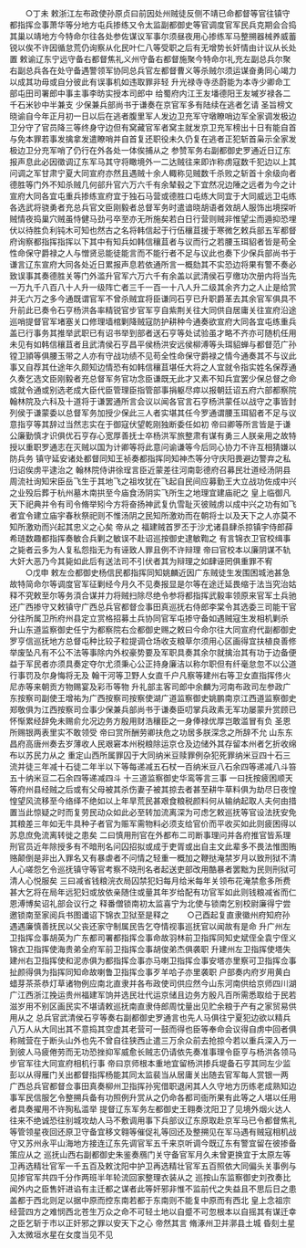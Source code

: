 <!-- { "loadSidebar": true } -->
　　○丁未  敕浙江左布政使孙原贞曰前因处州贼徒反侧不靖已命都督等官往镇守都指挥佥事萧华等分地方屯兵掺练又令太监副都御史等官调度官军民兵克期会合捣其巢以靖地方今特命尔往各处参佐谋议军事尔须昼夜用心掺练军马整搠器械养威蓄锐以俟不许因循怠荒仍询察从化民叶仁八等受职之后有无增势长奸情由计议从长处置  敕谕辽东宁远守备右都督焦礼义州守备右都督施聚今特命尔礼充左副总兵尔聚右副总兵各在处守备遇警领军协同总兵官左都督曹义等杀贼尔须运谋奋勇同心竭力以成其功毋或自分彼此有误事机如违取罪非轻  升光禄寺寺丞蔚能为本寺少卿命工部屯田司署郎中事主事李昉实授本司郎中  给蜀府内江王友墦德阳王友墄岁禄各二千石米钞中半兼支  少保兼兵部尚书于谦奏在京官军多有陆续在逃者乞请  圣旨榜文晓谕自今年正月初一日以后在逃者腹里军人发边卫充军守墩瞭哨边军全家调发极边卫分守了官员降三等终身守边但有窝藏官军者窝主就发京卫充军榜出十日有能自首与免本罪若事发擒拿发遣瞭哨并自首复还职役未久仍复在逃者正犯斩首枭示全家发极边卫分充军哨了仍行在外各处一体俟捕从之  参赞军务右副都御史罗通近日辽东报声息此必因徵调辽东军马其守将瞰境外一二达贼往来即诈称虏寇数千犯边以上其问调之军甘肃宁夏大同宣府亦然且遇贼十余人輙称见贼数千杀败之斩首十余级向者德胜等门外不知杀贼几何郤升官六万六千有余辇毂之下宜然况边陲之远者为今之计宣府大同各宜屯重兵掺练宣府宜于独石马营或德胜口屯练大同宜于大同威远卫屯练各选武将骁勇者充总兵官文臣刚毅者总督军务时遣谙晓胡语者效胡人服饰出境探听贼情夜捣巢穴贼虽恃健马劲弓卒至亦无所施矣若白日行营则贼非惟望尘而遁抑恐埋伏以待胜负利钝木可知也然古之名将韩信起于行伍穰苴援于寒微乞敕兵部五军都督府询察都指挥指挥以下其中有知兵如韩信穰苴者与议而行之若腰玉珥貂者皆是苟全性命保守爵禄之人与憎贤忌能徒能言而不能行者不足与议此也奏下少保兵部尚书于谦言辽东宣府大同各处近日累报声息若依通所言一概劾其不实恐边将果有警不奏必致误事其奏德胜关等门外滥升官军六万六千有余盖以武清侯石亨缴功次册内将当先一万九千八百八十人升一级阵亡者三千一百一十八人升二级其余齐力之人止是给赏并无六万之多今通既谓官军不曾杀贼宜将臣谦同石亨已升职爵革去其余官军俱具不升前此已奏令石亨杨洪各率精锐官步官军亨自紫荆关往大同供自居庸关往宣府沿途巡哨提督官军堵塞关口修理墙棺剿降贼寇防护耕种今通奏欲宣府大同各宜屯练重兵盖已行事务其推举武职已有诏书举到部者送石亨等处试验虽才略不齐亦可随机任用未见有如韩信穰苴者且武清侯石亨昌平侯杨洪安远侯柳溥等头珥貂蝉与都督范广孙镗卫頴等俱腰玉带之人亦有守战功绩不见苟全性命保守爵禄之情今通奏其不与议此事又自荐其仕途年久颇知边情恐有如韩信穰苴堪任大将之人宜就令指实姓名保荐通久奏乞选文臣刚毅者充总督军务官功念臣谦既无此才又素不知兵宜罢少保总督之命或就令通或别选老成大臣代臣管理臣指管部事捐躯尽瘁以报朝廷诏五府六部都察院翰林院及六科及十道将于谦罢通所言会议以闻各官言石亨杨洪蒙任以战守之事皆封列侯于谦蒙委以总督军务加授少保此三人者实堪其任今罗通谓腰玉珥貂者不足与议意指亨等其辞过当然志实在于御寇伏望乾刚独断委任如初  帝曰卿等所言皆是于谦公廉勤慎才识俱优石亨存心宽厚善抚士卒杨洪军旅整肃有谋有勇三人朕亲用之故特授以重职罗通志在灭贼以国为计卿等将此意问谕谦等今后同心协力不许互相猜嫌以防兵务  镇守延安诸处都督同知王祯奏都指挥同知神杰等分守庆阳畏避边警弃之私归诏俟虏平逮治之  翰林院侍讲徐珵言臣近蒙差往河南彰德府召募民壮道经汤阴县周流社询知宋臣岳飞生于其地飞之祖坆犹在飞起自民间应募勤王大立战功佐成中兴之业殁后葬于杭州墓木南拱至今庙食汤阴实飞所生之地理宜建庙祀之  皇上临御凡天下祀典并令有司令脩举矧今方将奋扬神武复仇雪耻灭彼贼虏以成中兴之功有如飞者宜令建立庙宇春秋祭祀则不惟汤阴之民知所激劝而在朝将士以及天下之人亦莫不知所激劝而兴起其忠义之心矣  帝从之  福建贼首罗丕于沙尤诸县肆杀掠镇宇侍郎薛希琏数趣都指挥奏敏合兵剿之敏误不赴诏巡按御史逮敏鞫之  有言锦衣卫官校缉事之毙者云多为人复私怨指无为有诬致人罪且例不许辩理  帝曰官校本以廉阴谋不轨大奸大恶乃今其毙如此后有送法司不引伏者其为辩理之如肆诬罔俱重罪不宥
　　○戊申  敕左佥都御史杨信民都指挥同知姚麟近因广东贼徒生发围困城池甚急故特简命尔等调度官军征剿经今月久不见奏报显是尔等在途迁延畏缩于法当究治姑释不究敕至尔等务湏合谋并力将贼扫除尽绝令参将都指挥武毅率领原来官军土兵驰还广西掺守又敕镇守广西总兵官都督佥事田真巡抚右侍郎李棠令其选委三司能干官分往所属卫所府州县定立赏格招募土兵协同官军屯掺守备如遇贼寇生发相机剿杀  升山东道监察御史任宁为都察院右佥都御史赐之敕曰今命尔往大同宣府代副都御史罗亨信巡抚地方总督屯种比较子粒提调仓场收支粮草尔须用心区画得宜扶植良善修举废坠凡有不公不法等事除内外权豪势要及军职具奏其余尔就擒治其有功于边备便益于军民者亦须具奏定夺尔尤须秉心公正持身廉洁以称尔职但有纤毫怠忽不以公道行事罚及尔身悔将无及  翰干河等卫野人女直千户凡察等建州右等卫女直指挥佟火尼赤等来朝贡方物赐宴及彩币等物  升礼部主客司郎中余麟为河南布政司左参政广东按察司副使王增祐为广西按察司按察使湖广道监察御史姚鹏南京江西道监察御史郑敬俱为江西按察司佥事少保兼兵部尚书于谦奏臣叨掌兵政素无军功屡蒙升赏顾已怀惭累经辞免未赐俞允况边务方殷用财浩穰臣之一身俸禄优厚岂敢滥冒有负  圣恩所赐银两表里实不敢领受  帝曰赏所酬劳卿扶危之功居多朕深念之所辞不允  山东东昌府高唐州奏去岁薄收人民艰窘本州税粮除运京仓及边储外其存留本州者乞折收绵布以苏民力从之  重定山西所属罪囚于大同纳米豆赎罪例杂犯死罪纳米豆四十石三流并徒三年减十石徒二年半以下等每递减五石杖一百纳米豆八石余四等递减八斗笞五十纳米豆二石余四等递减四斗  十三道监察御史华鸾等言三事  一曰抚按疲困顺天等府州县经贼之后或有父母被其杀伤妻子被其掠去者甚至耕牛草料俱为劫尽日夜惶惶望风流移至今络绎不绝如以上年旱荒民甚艰食粮税颜料何从输纳起取人夫何由措置当此惊疑之时而复劳民动众如此必至转加流离深为可虑乞敕巡抚等官设法抚安免其粮差三年如无牛具种子者官为赈军需物料必须支给官价而平收买如此则疲困得以苏息庶免流离转徙之患矣  二曰慎用刑官在外都布二司断事理问并各府推官皆系理刑官员近年除授多有不暗刑名问囚招拟或成于吏胥或出自主文此辈多不畏法惟图贿赂颠倒是非出入罪名又有暴虐者不问情之轻重一概加之鞭挞淹禁岁月以致刑狱不清人心嗟怨乞令巡抚镇守等官考察不晓刑名者起送吏部改用酷暴者罢黜为民则刑狱可清人心悦服矣  三曰减省钱粮浣衣局囚禁犯妇每月给米每年关领布花淹禁愈多所费甚大乞将在局年远犯妇或放依亲随住或量其年岁给配有功官军如此则钱粮减省而仁恩溥博矣诏礼部会议行之  释番僧锁南初太监喜宁为北使与锁南乞别校尉廉得宁尝邀锁南至家阅兵书图谶诏下锦衣卫狱至是释之
　　○己酉起复直隶徽州府知府孙遇遇廉慎善抚民以父丧还家守制属民告乞夺情视事巡抚官以闻故有是命  升广州左卫指挥佥事胡英为广东都司署都指挥佥事命故羽林前卫指挥同知史斌侄全袁宁侄义锦衣卫指挥使海贵弟全府军前卫指挥佥事胡俊弟杰俱袭职  升建州左卫指挥使塔失建州右卫指挥使和泥赤俱为都指挥佥事亦马喇卫指挥佥事安塔亦里察可卫指挥佥事扯颜得俱为指挥同知命故喇鲁卫指挥佥事歹羊哈子亦里袭职  户部奏内府岁用黄白蜡芽茶茶恭灯草诸物例应南北直隶并各布政使司供应然今山东河南供给京师四川湖广江西浙江挽运贵州福建军饷并选民壮代运京储且边务方殷凡百所需悉取给于民若滋岁用不别区画民实不堪请敕巡抚南直隶侍郎周忱量出见贮余粮于产有之家贸易供用从之  总兵官武清侯石亨等奏右副都御史罗通言也先人马俱往宁夏犯边欲以精兵八万人从大同出其不意捣其空虚其老营可一鼓而得也臣等奉命会议得自虏中回者俱称贼营在于断头山外也先不曾自往狭西止遣三万余众前去抢掠今若以重兵深入万一到彼人马疲倦劳而无功恐挫抑军威愈长贼志仍请依先奏准事理令臣亨与杨洪各领马步官军往大同宣府相机行事  帝曰京师根本重地宜留杨洪掺兵堤备石亨其同左少监彭以从得雁门关出都督指挥杨能其同太监裴当从居庸关出随去官军每人赏银一两  广西总兵官都督佥事田真奏柳州卫指挥孙宪借职退闲其人久守地方历练老成熟知边事军民信服乞令整搠兵备有功照例升赏从之仍命各都司衙所果有此等之人堪以任用者具奏擢用不许狥私滥举  提督辽东军务左都御史王翱奏沈阳卫了见境外烟火达人往来不绝诚恐往别城攻劫人马不敷调用事下兵部议辽东原取赴京军马已令都督焦礼等管领星夜回还原卫守备宜移文翱等催促礼等回还及整搠见在军马遇有贼寇相机战守又苏州永平山海地方接连辽东先调官军五千来京听调今既辽东有警宜留在彼掺备策应从之  巡抚山西右副都御史朱鉴奏鴈门关守备官军月久未曾更换宜于太原左等卫再选精壮官军一千五百及敕沈阳中护卫再选精壮官军五百照依大同偏头关事例与见掺官军共四千分作两班半年轮流回家整理衣装从之  巡按山东监察御史刘孜奏比闻外内之臣售奸进谄有主迁都之谋者此等奸邪非惟不监前代之失益且不思后日之患盖都于西北则足以据中原而控东南若都于东南则不能复中原而有西北  皇上念祖宗经营四方之难悯西北苍生万众之命不可轻土地以自蹙不可忽根本以自摇其有谋迁幸之臣乞斩于市以正奸邪之罪以安天下之心  帝然其言  脩涿州卫并漷县土城  昏刻土星入太微垣水星在女度当见不见
